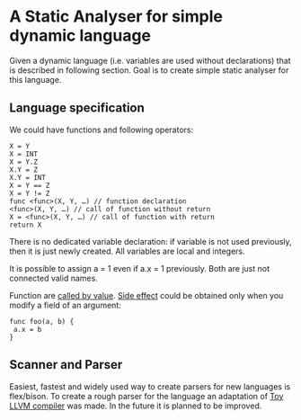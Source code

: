 # A Static Analyser for simple dynamic language
Given a dynamic language (i.e. variables are used without declarations) that is described in following section.
Goal is to create simple static analyser for this language. 
## Language specification
We could have functions and following operators:
```
X = Y
X = INT
X = Y.Z
X.Y = Z
X.Y = INT
X = Y == Z
X = Y != Z
func <func>(X, Y, …) // function declaration
<func>(X, Y, …) // call of function without return
X = <func>(X, Y, …) // call of function with return
return X
```
There is no dedicated variable declaration: if variable is not used previously, then it is just newly created. All 
variables are local and integers. 

It is possible to assign a = 1 even if a.x = 1 previously. Both are just not connected valid names.

Function are [called by value](https://www.codingunit.com/c-tutorial-call-by-value-or-call-by-reference). 
[Side effect](https://en.wikipedia.org/wiki/Side_effect_(computer_science)) could be obtained only when you modify a 
field of an argument:
```
func foo(a, b) {
 a.x = b
}
```

## Scanner and Parser
Easiest, fastest and widely used way to create parsers for new languages is flex/bison. To create a rough parser for 
the language an adaptation of [Toy LLVM compiler](http://gnuu.org/2009/09/18/writing-your-own-toy-compiler/) 
was made. In the future it is 
planned to be improved.
